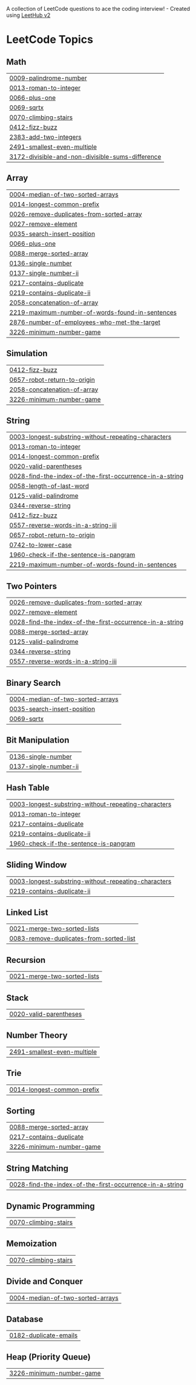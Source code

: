 A collection of LeetCode questions to ace the coding interview! - Created using [LeetHub v2](https://github.com/arunbhardwaj/LeetHub-2.0)
<!---LeetCode Topics Start-->
# LeetCode Topics
## Math
|  |
| ------- |
| [0009-palindrome-number](https://github.com/nabeel7736/LeetCode/tree/master/0009-palindrome-number) |
| [0013-roman-to-integer](https://github.com/nabeel7736/LeetCode/tree/master/0013-roman-to-integer) |
| [0066-plus-one](https://github.com/nabeel7736/LeetCode/tree/master/0066-plus-one) |
| [0069-sqrtx](https://github.com/nabeel7736/LeetCode/tree/master/0069-sqrtx) |
| [0070-climbing-stairs](https://github.com/nabeel7736/LeetCode/tree/master/0070-climbing-stairs) |
| [0412-fizz-buzz](https://github.com/nabeel7736/LeetCode/tree/master/0412-fizz-buzz) |
| [2383-add-two-integers](https://github.com/nabeel7736/LeetCode/tree/master/2383-add-two-integers) |
| [2491-smallest-even-multiple](https://github.com/nabeel7736/LeetCode/tree/master/2491-smallest-even-multiple) |
| [3172-divisible-and-non-divisible-sums-difference](https://github.com/nabeel7736/LeetCode/tree/master/3172-divisible-and-non-divisible-sums-difference) |
## Array
|  |
| ------- |
| [0004-median-of-two-sorted-arrays](https://github.com/nabeel7736/LeetCode/tree/master/0004-median-of-two-sorted-arrays) |
| [0014-longest-common-prefix](https://github.com/nabeel7736/LeetCode/tree/master/0014-longest-common-prefix) |
| [0026-remove-duplicates-from-sorted-array](https://github.com/nabeel7736/LeetCode/tree/master/0026-remove-duplicates-from-sorted-array) |
| [0027-remove-element](https://github.com/nabeel7736/LeetCode/tree/master/0027-remove-element) |
| [0035-search-insert-position](https://github.com/nabeel7736/LeetCode/tree/master/0035-search-insert-position) |
| [0066-plus-one](https://github.com/nabeel7736/LeetCode/tree/master/0066-plus-one) |
| [0088-merge-sorted-array](https://github.com/nabeel7736/LeetCode/tree/master/0088-merge-sorted-array) |
| [0136-single-number](https://github.com/nabeel7736/LeetCode/tree/master/0136-single-number) |
| [0137-single-number-ii](https://github.com/nabeel7736/LeetCode/tree/master/0137-single-number-ii) |
| [0217-contains-duplicate](https://github.com/nabeel7736/LeetCode/tree/master/0217-contains-duplicate) |
| [0219-contains-duplicate-ii](https://github.com/nabeel7736/LeetCode/tree/master/0219-contains-duplicate-ii) |
| [2058-concatenation-of-array](https://github.com/nabeel7736/LeetCode/tree/master/2058-concatenation-of-array) |
| [2219-maximum-number-of-words-found-in-sentences](https://github.com/nabeel7736/LeetCode/tree/master/2219-maximum-number-of-words-found-in-sentences) |
| [2876-number-of-employees-who-met-the-target](https://github.com/nabeel7736/LeetCode/tree/master/2876-number-of-employees-who-met-the-target) |
| [3226-minimum-number-game](https://github.com/nabeel7736/LeetCode/tree/master/3226-minimum-number-game) |
## Simulation
|  |
| ------- |
| [0412-fizz-buzz](https://github.com/nabeel7736/LeetCode/tree/master/0412-fizz-buzz) |
| [0657-robot-return-to-origin](https://github.com/nabeel7736/LeetCode/tree/master/0657-robot-return-to-origin) |
| [2058-concatenation-of-array](https://github.com/nabeel7736/LeetCode/tree/master/2058-concatenation-of-array) |
| [3226-minimum-number-game](https://github.com/nabeel7736/LeetCode/tree/master/3226-minimum-number-game) |
## String
|  |
| ------- |
| [0003-longest-substring-without-repeating-characters](https://github.com/nabeel7736/LeetCode/tree/master/0003-longest-substring-without-repeating-characters) |
| [0013-roman-to-integer](https://github.com/nabeel7736/LeetCode/tree/master/0013-roman-to-integer) |
| [0014-longest-common-prefix](https://github.com/nabeel7736/LeetCode/tree/master/0014-longest-common-prefix) |
| [0020-valid-parentheses](https://github.com/nabeel7736/LeetCode/tree/master/0020-valid-parentheses) |
| [0028-find-the-index-of-the-first-occurrence-in-a-string](https://github.com/nabeel7736/LeetCode/tree/master/0028-find-the-index-of-the-first-occurrence-in-a-string) |
| [0058-length-of-last-word](https://github.com/nabeel7736/LeetCode/tree/master/0058-length-of-last-word) |
| [0125-valid-palindrome](https://github.com/nabeel7736/LeetCode/tree/master/0125-valid-palindrome) |
| [0344-reverse-string](https://github.com/nabeel7736/LeetCode/tree/master/0344-reverse-string) |
| [0412-fizz-buzz](https://github.com/nabeel7736/LeetCode/tree/master/0412-fizz-buzz) |
| [0557-reverse-words-in-a-string-iii](https://github.com/nabeel7736/LeetCode/tree/master/0557-reverse-words-in-a-string-iii) |
| [0657-robot-return-to-origin](https://github.com/nabeel7736/LeetCode/tree/master/0657-robot-return-to-origin) |
| [0742-to-lower-case](https://github.com/nabeel7736/LeetCode/tree/master/0742-to-lower-case) |
| [1960-check-if-the-sentence-is-pangram](https://github.com/nabeel7736/LeetCode/tree/master/1960-check-if-the-sentence-is-pangram) |
| [2219-maximum-number-of-words-found-in-sentences](https://github.com/nabeel7736/LeetCode/tree/master/2219-maximum-number-of-words-found-in-sentences) |
## Two Pointers
|  |
| ------- |
| [0026-remove-duplicates-from-sorted-array](https://github.com/nabeel7736/LeetCode/tree/master/0026-remove-duplicates-from-sorted-array) |
| [0027-remove-element](https://github.com/nabeel7736/LeetCode/tree/master/0027-remove-element) |
| [0028-find-the-index-of-the-first-occurrence-in-a-string](https://github.com/nabeel7736/LeetCode/tree/master/0028-find-the-index-of-the-first-occurrence-in-a-string) |
| [0088-merge-sorted-array](https://github.com/nabeel7736/LeetCode/tree/master/0088-merge-sorted-array) |
| [0125-valid-palindrome](https://github.com/nabeel7736/LeetCode/tree/master/0125-valid-palindrome) |
| [0344-reverse-string](https://github.com/nabeel7736/LeetCode/tree/master/0344-reverse-string) |
| [0557-reverse-words-in-a-string-iii](https://github.com/nabeel7736/LeetCode/tree/master/0557-reverse-words-in-a-string-iii) |
## Binary Search
|  |
| ------- |
| [0004-median-of-two-sorted-arrays](https://github.com/nabeel7736/LeetCode/tree/master/0004-median-of-two-sorted-arrays) |
| [0035-search-insert-position](https://github.com/nabeel7736/LeetCode/tree/master/0035-search-insert-position) |
| [0069-sqrtx](https://github.com/nabeel7736/LeetCode/tree/master/0069-sqrtx) |
## Bit Manipulation
|  |
| ------- |
| [0136-single-number](https://github.com/nabeel7736/LeetCode/tree/master/0136-single-number) |
| [0137-single-number-ii](https://github.com/nabeel7736/LeetCode/tree/master/0137-single-number-ii) |
## Hash Table
|  |
| ------- |
| [0003-longest-substring-without-repeating-characters](https://github.com/nabeel7736/LeetCode/tree/master/0003-longest-substring-without-repeating-characters) |
| [0013-roman-to-integer](https://github.com/nabeel7736/LeetCode/tree/master/0013-roman-to-integer) |
| [0217-contains-duplicate](https://github.com/nabeel7736/LeetCode/tree/master/0217-contains-duplicate) |
| [0219-contains-duplicate-ii](https://github.com/nabeel7736/LeetCode/tree/master/0219-contains-duplicate-ii) |
| [1960-check-if-the-sentence-is-pangram](https://github.com/nabeel7736/LeetCode/tree/master/1960-check-if-the-sentence-is-pangram) |
## Sliding Window
|  |
| ------- |
| [0003-longest-substring-without-repeating-characters](https://github.com/nabeel7736/LeetCode/tree/master/0003-longest-substring-without-repeating-characters) |
| [0219-contains-duplicate-ii](https://github.com/nabeel7736/LeetCode/tree/master/0219-contains-duplicate-ii) |
## Linked List
|  |
| ------- |
| [0021-merge-two-sorted-lists](https://github.com/nabeel7736/LeetCode/tree/master/0021-merge-two-sorted-lists) |
| [0083-remove-duplicates-from-sorted-list](https://github.com/nabeel7736/LeetCode/tree/master/0083-remove-duplicates-from-sorted-list) |
## Recursion
|  |
| ------- |
| [0021-merge-two-sorted-lists](https://github.com/nabeel7736/LeetCode/tree/master/0021-merge-two-sorted-lists) |
## Stack
|  |
| ------- |
| [0020-valid-parentheses](https://github.com/nabeel7736/LeetCode/tree/master/0020-valid-parentheses) |
## Number Theory
|  |
| ------- |
| [2491-smallest-even-multiple](https://github.com/nabeel7736/LeetCode/tree/master/2491-smallest-even-multiple) |
## Trie
|  |
| ------- |
| [0014-longest-common-prefix](https://github.com/nabeel7736/LeetCode/tree/master/0014-longest-common-prefix) |
## Sorting
|  |
| ------- |
| [0088-merge-sorted-array](https://github.com/nabeel7736/LeetCode/tree/master/0088-merge-sorted-array) |
| [0217-contains-duplicate](https://github.com/nabeel7736/LeetCode/tree/master/0217-contains-duplicate) |
| [3226-minimum-number-game](https://github.com/nabeel7736/LeetCode/tree/master/3226-minimum-number-game) |
## String Matching
|  |
| ------- |
| [0028-find-the-index-of-the-first-occurrence-in-a-string](https://github.com/nabeel7736/LeetCode/tree/master/0028-find-the-index-of-the-first-occurrence-in-a-string) |
## Dynamic Programming
|  |
| ------- |
| [0070-climbing-stairs](https://github.com/nabeel7736/LeetCode/tree/master/0070-climbing-stairs) |
## Memoization
|  |
| ------- |
| [0070-climbing-stairs](https://github.com/nabeel7736/LeetCode/tree/master/0070-climbing-stairs) |
## Divide and Conquer
|  |
| ------- |
| [0004-median-of-two-sorted-arrays](https://github.com/nabeel7736/LeetCode/tree/master/0004-median-of-two-sorted-arrays) |
## Database
|  |
| ------- |
| [0182-duplicate-emails](https://github.com/nabeel7736/LeetCode/tree/master/0182-duplicate-emails) |
## Heap (Priority Queue)
|  |
| ------- |
| [3226-minimum-number-game](https://github.com/nabeel7736/LeetCode/tree/master/3226-minimum-number-game) |
<!---LeetCode Topics End-->